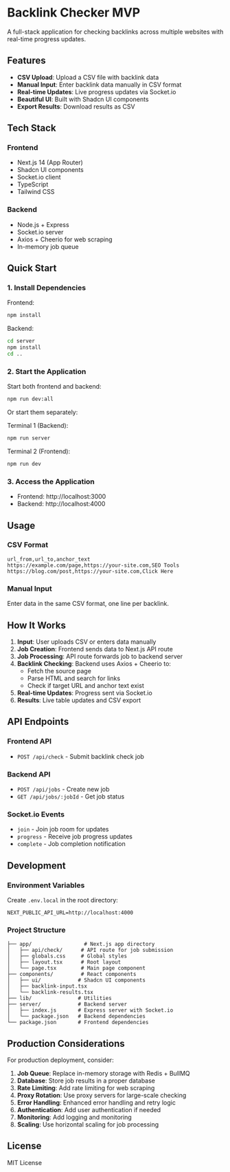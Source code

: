 # Backlink Checker MVP

A full-stack application for checking backlinks across multiple websites with real-time progress updates.

## Features

- **CSV Upload**: Upload a CSV file with backlink data
- **Manual Input**: Enter backlink data manually in CSV format
- **Real-time Updates**: Live progress updates via Socket.io
- **Beautiful UI**: Built with Shadcn UI components
- **Export Results**: Download results as CSV

## Tech Stack

### Frontend
- Next.js 14 (App Router)
- Shadcn UI components
- Socket.io client
- TypeScript
- Tailwind CSS

### Backend
- Node.js + Express
- Socket.io server
- Axios + Cheerio for web scraping
- In-memory job queue

## Quick Start

### 1. Install Dependencies

Frontend:
```bash
npm install
```

Backend:
```bash
cd server
npm install
cd ..
```

### 2. Start the Application

Start both frontend and backend:
```bash
npm run dev:all
```

Or start them separately:

Terminal 1 (Backend):
```bash
npm run server
```

Terminal 2 (Frontend):
```bash
npm run dev
```

### 3. Access the Application

- Frontend: http://localhost:3000
- Backend: http://localhost:4000

## Usage

### CSV Format
```csv
url_from,url_to,anchor_text
https://example.com/page,https://your-site.com,SEO Tools
https://blog.com/post,https://your-site.com,Click Here
```

### Manual Input
Enter data in the same CSV format, one line per backlink.

## How It Works

1. **Input**: User uploads CSV or enters data manually
2. **Job Creation**: Frontend sends data to Next.js API route
3. **Job Processing**: API route forwards job to backend server
4. **Backlink Checking**: Backend uses Axios + Cheerio to:
   - Fetch the source page
   - Parse HTML and search for links
   - Check if target URL and anchor text exist
5. **Real-time Updates**: Progress sent via Socket.io
6. **Results**: Live table updates and CSV export

## API Endpoints

### Frontend API
- `POST /api/check` - Submit backlink check job

### Backend API
- `POST /api/jobs` - Create new job
- `GET /api/jobs/:jobId` - Get job status

### Socket.io Events
- `join` - Join job room for updates
- `progress` - Receive job progress updates
- `complete` - Job completion notification

## Development

### Environment Variables
Create `.env.local` in the root directory:
```
NEXT_PUBLIC_API_URL=http://localhost:4000
```

### Project Structure
```
├── app/                 # Next.js app directory
│   ├── api/check/      # API route for job submission
│   ├── globals.css     # Global styles
│   ├── layout.tsx      # Root layout
│   └── page.tsx        # Main page component
├── components/         # React components
│   ├── ui/            # Shadcn UI components
│   ├── backlink-input.tsx
│   └── backlink-results.tsx
├── lib/               # Utilities
├── server/            # Backend server
│   ├── index.js       # Express server with Socket.io
│   └── package.json   # Backend dependencies
└── package.json       # Frontend dependencies
```

## Production Considerations

For production deployment, consider:

1. **Job Queue**: Replace in-memory storage with Redis + BullMQ
2. **Database**: Store job results in a proper database
3. **Rate Limiting**: Add rate limiting for web scraping
4. **Proxy Rotation**: Use proxy servers for large-scale checking
5. **Error Handling**: Enhanced error handling and retry logic
6. **Authentication**: Add user authentication if needed
7. **Monitoring**: Add logging and monitoring
8. **Scaling**: Use horizontal scaling for job processing

## License

MIT License
